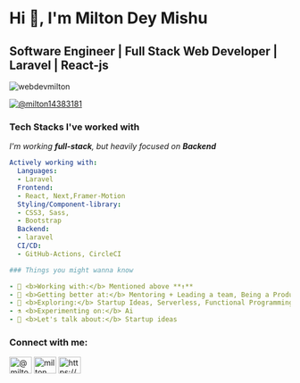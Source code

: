 
<h1 align="left">Hi 👋, I'm Milton Dey Mishu</h1>
<h2 align="left">Software Engineer | Full Stack Web Developer | Laravel | React-js</h2>

<p align="left"> <img src="https://komarev.com/ghpvc/?username=webdevmilton&label=Profile%20views&color=0e75b6&style=flat" alt="webdevmilton" /> </p>

<p align="left"> <a href="https://twitter.com/@milton14383181" target="blank"><img src="https://img.shields.io/twitter/follow/@milton14383181?logo=twitter&style=for-the-badge" alt="@milton14383181" /></a> </p>

### Tech Stacks I've worked with

_I'm working **full-stack**, but heavily focused on **Backend**_

```yaml
Actively working with:
  Languages:
  - Laravel
  Frontend:
  - React, Next,Framer-Motion
  Styling/Component-library:
  - CSS3, Sass,
  - Bootstrap
  Backend:
  - laravel
  CI/CD:
  - GitHub-Actions, CircleCI

### Things you might wanna know

- 🔭 <b>Working with:</b> Mentioned above **↑**
- 🌱 <b>Getting better at:</b> Mentoring + Leading a team, Being a Product/Feature owner
- 🤔 <b>Exploring:</b> Startup Ideas, Serverless, Functional Programming
- ⚗️ <b>Experimenting on:</b> Ai
- 💬 <b>Let's talk about:</b> Startup ideas
```

<h3 align="left">Connect with me:</h3>
<p align="left">
<a href="https://twitter.com/@milton14383181" target="blank"><img align="center" src="https://raw.githubusercontent.com/rahuldkjain/github-profile-readme-generator/master/src/images/icons/Social/twitter.svg" alt="@milton14383181" height="30" width="40" /></a>
<a href="https://linkedin.com/in/milton dey" target="blank"><img align="center" src="https://raw.githubusercontent.com/rahuldkjain/github-profile-readme-generator/master/src/images/icons/Social/linked-in-alt.svg" alt="milton dey" height="30" width="40" /></a>
<a href="https://discord.gg/https://discord.gg/KgR8J9kK" target="blank"><img align="center" src="https://raw.githubusercontent.com/rahuldkjain/github-profile-readme-generator/master/src/images/icons/Social/discord.svg" alt="https://discord.gg/KgR8J9kK" height="30" width="40" /></a>
</p>
